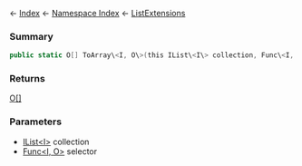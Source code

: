 ← [Index](Api-Index) ← [Namespace Index](Namespace-Index) ← [ListExtensions](System.Collections.Generic.ListExtensions)

### Summary

```csharp
public static O[] ToArray\<I, O\>(this IList\<I\> collection, Func\<I, O\> selector)
```

### Returns

[O[]]()

### Parameters

* [IList\<I\>](https://docs.microsoft.com/en-us/dotnet/api/System.Collections.Generic.IList-1?view=netframework-4.6) collection
* [Func\<I, O\>](https://docs.microsoft.com/en-us/dotnet/api/System.Func-2?view=netframework-4.6) selector
